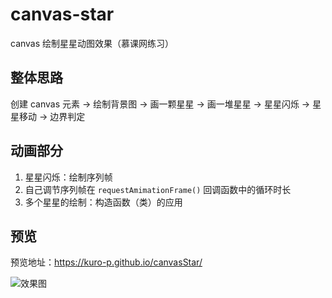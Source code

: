 # canvas-star
canvas 绘制星星动图效果（慕课网练习）

## 整体思路
创建 canvas 元素 → 绘制背景图 → 画一颗星星 → 画一堆星星 → 星星闪烁 → 星星移动 → 边界判定

## 动画部分
1. 星星闪烁：绘制序列帧
2. 自己调节序列帧在 `requestAmimationFrame()` 回调函数中的循环时长
3. 多个星星的绘制：构造函数（类）的应用

## 预览
预览地址：https://kuro-p.github.io/canvasStar/

![](https://github.com/Kuro-P/canvasStar/blob/master/images/preview.gif "效果图") 

